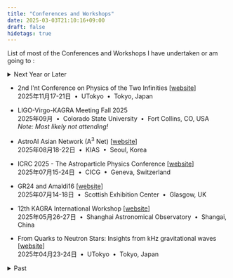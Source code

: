 ```yaml
---
title: "Conferences and Workshops"
date: 2025-03-03T21:10:16+09:00
draft: false
hidetags: true
---
```


List of most of the Conferences and Workshops I have undertaken or am going to :

<details>
<summary>Next Year or Later</summary>

- LIGO-Virgo-KAGRA Meeting Fall 2026
<br/><i class="fa fa-calendar-alt"></i> 2026年09月 &nbsp;•&nbsp;
<i class="fa fa-university"></i> LIGO India &nbsp;•&nbsp;
<i class="fa fa-map-marked-alt"></i> Pune?, India

- LIGO-Virgo-KAGRA Meeting Spring 2026
<br/><i class="fa fa-calendar-alt"></i> 2026年03月 &nbsp;•&nbsp;
<i class="fa fa-university"></i> VIRGO &nbsp;•&nbsp;
<i class="fa fa-map-marked-alt"></i> Cascina, Italy

</details>

- 2nd I'nt Conference on Physics of the Two Infinities
[[website](https://indico.in2p3.fr/event/35255/)]
<br/><i class="fa fa-calendar-alt"></i> 2025年11月17-21日 &nbsp;•&nbsp;
<i class="fa fa-university"></i> UTokyo &nbsp;•&nbsp;
<i class="fa fa-map-marked-alt"></i> Tokyo, Japan

- LIGO-Virgo-KAGRA Meeting Fall 2025
<br/><i class="fa fa-calendar-alt"></i> 2025年09月 &nbsp;•&nbsp;
<i class="fa fa-university"></i> Colorado State University &nbsp;•&nbsp;
<i class="fa fa-map-marked-alt"></i> Fort Collins, CO, USA <br/> *Note: Most likely not attending!*

- AstroAI Asian Network (A$^3$ Net)
[[website](https://cd3.ipmu.jp/a3n/)]
<br/><i class="fa fa-calendar-alt"></i> 2025年08月18-22日 &nbsp;•&nbsp;
<i class="fa fa-university"></i> KIAS &nbsp;•&nbsp;
<i class="fa fa-map-marked-alt"></i> Seoul, Korea

- ICRC 2025 - The Astroparticle Physics Conference
[[website](https://indico.cern.ch/event/1258933/overview)]
<br/><i class="fa fa-calendar-alt"></i> 2025年07月15-24日 &nbsp;•&nbsp;
<i class="fa fa-university"></i> CICG &nbsp;•&nbsp;
<i class="fa fa-map-marked-alt"></i> Geneva, Switzerland

- GR24 and Amaldi16
[[website](https://iop.eventsair.com/gr24-amaldi16/)]
<br/><i class="fa fa-calendar-alt"></i> 2025年07月14-18日 &nbsp;•&nbsp;
<i class="fa fa-university"></i> Scottish Exhibition Center &nbsp;•&nbsp;
<i class="fa fa-map-marked-alt"></i> Glasgow, UK

- 12th KAGRA International Workshop
[[website](https://kiw12.casconf.cn/page/1878817789607809024)]
<br/><i class="fa fa-calendar-alt"></i> 2025年05月26-27日 &nbsp;•&nbsp;
<i class="fa fa-university"></i> Shanghai Astronomical Observatory &nbsp;•&nbsp;
<i class="fa fa-map-marked-alt"></i> Shangai, China


- From Quarks to Neutron Stars: Insights from kHz gravitational waves
[[website](https://indico2.riken.jp/event/5141/)]
<br/><i class="fa fa-calendar-alt"></i> 2025年04月23-24日 &nbsp;•&nbsp;
<i class="fa fa-university"></i> UTokyo &nbsp;•&nbsp;
<i class="fa fa-map-marked-alt"></i> Tokyo, Japan

<details>
<summary>Past</summary>

- LIGO-Virgo-KAGRA Meeting Spring 2025
<br/><i class="fa fa-calendar-alt"></i> 2025年03月24-28日 &nbsp;•&nbsp;
<i class="fa fa-university"></i> OzGrav, Monash University &nbsp;•&nbsp;
<i class="fa fa-map-marked-alt"></i> Melbourne, Australia

- LIGO-Virgo-KAGRA Meeting Fall 2024
[webpage, poster]
<br/><i class="fa fa-calendar-alt"></i> 2024年09月 &nbsp;•&nbsp;
<i class="fa fa-university"></i> University &nbsp;•&nbsp;
<i class="fa fa-map-marked-alt"></i> Barcelona, Spain

- LIGO-Virgo-KAGRA Meeting Spring 2024
[webpage, poster]
<br/><i class="fa fa-calendar-alt"></i> 2024年03月 &nbsp;•&nbsp;
<i class="fa fa-university"></i> Louisiana State University &nbsp;•&nbsp;
<i class="fa fa-map-marked-alt"></i> Baton Rouge, LA, USA

- LIGO-Virgo-KAGRA Meeting Fall 2023
[webpage, poster]
<br/><i class="fa fa-calendar-alt"></i> 2023年09月 &nbsp;•&nbsp;
<i class="fa fa-university"></i> RESCEU, UTokyo &nbsp;•&nbsp;
<i class="fa fa-map-marked-alt"></i> Toyama, Japan

</details>

<!--<i class="fa fa-book-reader"></i> LIGO-Virgo-KAGRA Meeting-->
<!--&nbsp;&nbsp;&nbsp;<i class="fa fa-tag"></i> International-->


<!--
<div style="table {width: 30%;}">
|   |   |   |   |
|---|---|---|---|
| <i class="fa fa-calendar-alt"></i> 2025/03/24-28 | <i class="fa fa-book-reader"></i> LIGO-Virgo-KAGRA Meeting  | <i class="fa fa-university"></i> Monash University | <i class="fa fa-map-marked-alt"></i> Melbourne, Australia | 
| 2025/03/24-28 | LIGO-Virgo-KAGRA Meeting  | Monash University | Melbourne, Australia |
|   |   |   |   |   |
</div>-->